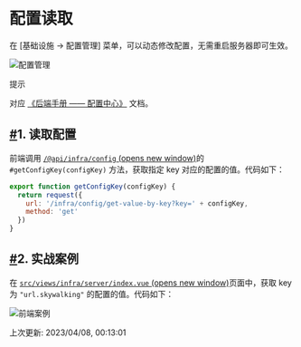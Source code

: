 # 配置读取

在 [基础设施 -> 配置管理] 菜单，可以动态修改配置，无需重启服务器即可生效。

![配置管理](https://doc.iocoder.cn/img/Vue2/%E9%85%8D%E7%BD%AE%E8%AF%BB%E5%8F%96/01.png)

提示

对应 [《后端手册 —— 配置中心》](https://doc.iocoder.cn/config-center/) 文档。

## [#](https://doc.iocoder.cn/vue2/config-center/#_1-读取配置)1. 读取配置

前端调用 [`/@api/infra/config` (opens new window)](https://github.com/YunaiV/ruoyi-vue-pro/blob/master/yudao-ui-admin/src/api/infra/config.js#L20-L26)的 `#getConfigKey(configKey)` 方法，获取指定 key 对应的配置的值。代码如下：

```js
export function getConfigKey(configKey) {
  return request({
    url: '/infra/config/get-value-by-key?key=' + configKey,
    method: 'get'
  })
}
```

## [#](https://doc.iocoder.cn/vue2/config-center/#_2-实战案例)2. 实战案例

在 [`src/views/infra/server/index.vue` (opens new window)](https://github.com/YunaiV/ruoyi-vue-pro/blob/master/yudao-ui-admin/src/views/infra/server/index.vue)页面中，获取 key 为 `"url.skywalking"` 的配置的值。代码如下：

![前端案例](https://doc.iocoder.cn/img/%E9%85%8D%E7%BD%AE%E4%B8%AD%E5%BF%83/07-vue2.png)

上次更新: 2023/04/08, 00:13:01